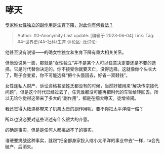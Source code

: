 # 哮天
[专家称女性独立的副作用是生育下降，对此你有何看法？](https://www.zhihu.com/question/603824989/answer/3052154927)

> Author: #0-Anonymity
> Last update: [编辑于 2023-06-04]
> Link:
> Tag: #4-世界史/4A-社科/生育 
> 评论区:
> 泛讨论:

他甚至没有说错——的确女性独立和生育下降有重大相关关系。

但他没说另一面，那就是“女性独立”并不是某个人可以任意决定要还是不要的选择。它是时代替你决定的，你不接受你就要灭亡，没得选择。这就像你个头长大了，鞋子会变紧，你不可能选择“把个头饿回去，好省一双鞋钱”。

女性连私人财产、诉讼资格甚至姓氏都没有的时候，当然好被用来“解决传宗接代问题”，但是这个时代已经过去了，任凭谁都没可能再把时代的车轮给转回去。所以无论你觉得这带来了多大的“副作用”，都是在细犬哮天，徒增喧闹。

我还觉得大陆漂移带来了机票太贵的副作用呢，要不你把太平洋缩一缩？

所以也没必要对这些论述有什么很大的介意。

的确是事实，但是是任何人都挑战不了的事实。

谁硬要挑战这种事实，就跟“把全部身家投入缩小太平洋的事业中去”一样，ta会先破产、后消失。